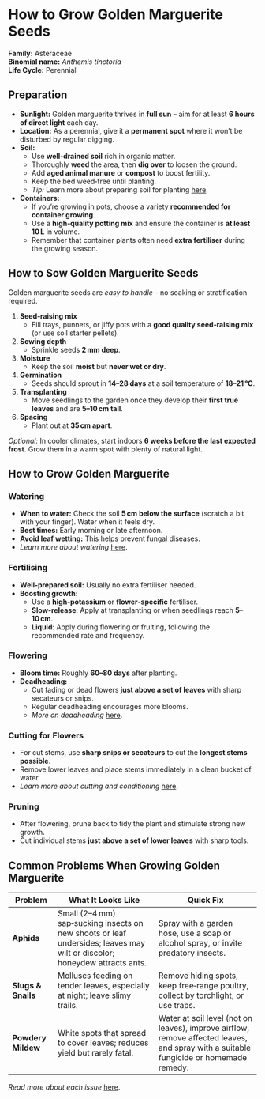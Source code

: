 # How to Grow Golden Marguerite Seeds  

**Family:** Asteraceae  
**Binomial name:** _Anthemis tinctoria_  
**Life Cycle:** Perennial  

## Preparation  

- **Sunlight:** Golden marguerite thrives in **full sun** – aim for at least **6 hours of direct light** each day.  
- **Location:** As a perennial, give it a **permanent spot** where it won’t be disturbed by regular digging.  
- **Soil:**  
  - Use **well‑drained soil** rich in organic matter.  
  - Thoroughly **weed** the area, then **dig over** to loosen the ground.  
  - Add **aged animal manure** or **compost** to boost fertility.  
  - Keep the bed weed‑free until planting.  
  - *Tip:* Learn more about preparing soil for planting [here](#).  
- **Containers:**  
  - If you’re growing in pots, choose a variety **recommended for container growing**.  
  - Use a **high‑quality potting mix** and ensure the container is **at least 10 L** in volume.  
  - Remember that container plants often need **extra fertiliser** during the growing season.  

## How to Sow Golden Marguerite Seeds  

Golden marguerite seeds are *easy to handle* – no soaking or stratification required.  

1. **Seed‑raising mix**  
   - Fill trays, punnets, or jiffy pots with a **good quality seed‑raising mix** (or use soil starter pellets).  
2. **Sowing depth**  
   - Sprinkle seeds **2 mm deep**.  
3. **Moisture**  
   - Keep the soil **moist** but **never wet or dry**.  
4. **Germination**  
   - Seeds should sprout in **14–28 days** at a soil temperature of **18–21 °C**.  
5. **Transplanting**  
   - Move seedlings to the garden once they develop their **first true leaves** and are **5–10 cm tall**.  
6. **Spacing**  
   - Plant out at **35 cm apart**.  

*Optional:* In cooler climates, start indoors **6 weeks before the last expected frost**. Grow them in a warm spot with plenty of natural light.  

## How to Grow Golden Marguerite  

### Watering  

- **When to water:** Check the soil **5 cm below the surface** (scratch a bit with your finger). Water when it feels dry.  
- **Best times:** Early morning or late afternoon.  
- **Avoid leaf wetting:** This helps prevent fungal diseases.  
- *Learn more about watering* [here](#).  

### Fertilising  

- **Well‑prepared soil:** Usually no extra fertiliser needed.  
- **Boosting growth:**  
  - Use a **high‑potassium** or **flower‑specific** fertiliser.  
  - **Slow‑release**: Apply at transplanting or when seedlings reach **5–10 cm**.  
  - **Liquid**: Apply during flowering or fruiting, following the recommended rate and frequency.  

### Flowering  

- **Bloom time:** Roughly **60–80 days** after planting.  
- **Deadheading:**  
  - Cut fading or dead flowers **just above a set of leaves** with sharp secateurs or snips.  
  - Regular deadheading encourages more blooms.  
  - *More on deadheading* [here](#).  

### Cutting for Flowers  

- For cut stems, use **sharp snips or secateurs** to cut the **longest stems possible**.  
- Remove lower leaves and place stems immediately in a clean bucket of water.  
- *Learn more about cutting and conditioning* [here](#).  

### Pruning  

- After flowering, prune back to tidy the plant and stimulate strong new growth.  
- Cut individual stems **just above a set of lower leaves** with sharp tools.  

## Common Problems When Growing Golden Marguerite  

| Problem | What It Looks Like | Quick Fix |
|---------|--------------------|-----------|
| **Aphids** | Small (2–4 mm) sap‑sucking insects on new shoots or leaf undersides; leaves may wilt or discolor; honeydew attracts ants. | Spray with a garden hose, use a soap or alcohol spray, or invite predatory insects. |
| **Slugs & Snails** | Molluscs feeding on tender leaves, especially at night; leave slimy trails. | Remove hiding spots, keep free‑range poultry, collect by torchlight, or use traps. |
| **Powdery Mildew** | White spots that spread to cover leaves; reduces yield but rarely fatal. | Water at soil level (not on leaves), improve airflow, remove affected leaves, and spray with a suitable fungicide or homemade remedy. |

*Read more about each issue* [here](#).